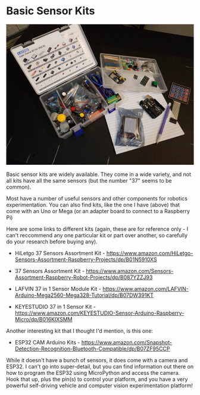 # Basic Sensor Kits

![Basic Sensor Kit](./images/basic-kit-640px.jpg)

Basic sensor kits are widely available. They come in a wide variety, and not all kits have all the same sensors (but the number "37" seems to be common). 

Most have a number of useful sensors and other components for robotics experimentation. You can also find kits, like the one I have (above) that come with an Uno or Mega (or an adapter board to connect to a Raspberry Pi)

Here are some links to different kits (again, these are for reference only - I can't reccommend any one particular kit or part over another, so carefully do your research before buying any).


* HiLetgo 37 Sensors Assortment Kit - https://www.amazon.com/HiLetgo-Sensors-Assortment-Raspberry-Projects/dp/B01N5910XS

* 37 Sensors Assortment Kit - https://www.amazon.com/Sensors-Assortment-Raspberry-Robot-Projects/dp/B087YZZJ93

* LAFVIN 37 in 1 Sensor Module Kit - https://www.amazon.com/LAFVIN-Arduino-Mega2560-Mega328-Tutorial/dp/B07DW391KT

* KEYESTUDIO 37 in 1 Sensor Kit - https://www.amazon.com/KEYESTUDIO-Sensor-Arduino-Raspberry-Micro/dp/B016KIXSMM

Another interesting kit that I thought I'd mention, is this one:

* ESP32 CAM Arduino Kits - https://www.amazon.com/Snapshot-Detection-Recognition-Bluetooth-Compatible/dp/B07ZF95CCP

While it doesn't have a bunch of sensors, it does come with a camera and ESP32. I can't go into super-detail, but you can find information out there on how to program the ESP32 using MicroPython and access the camera. Hook that up, plus the pin(s) to control your platform, and you have a very powerful self-driving vehicle and computer vision experimentation platform!